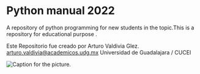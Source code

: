 # Python manual 2022
A repository of python programming for new students in the topic.This is a repository for educational purpose .

Este Repositorio fue creado por Arturo Valdivia Glez. 
arturo.valdivia@academicos.udg.mx
Universidad de Guadalajara / CUCEI

![Caption for the picture.](https://www.devacademy.es/wp-content/uploads/2018/10/python-logo-1024x1024.png)
